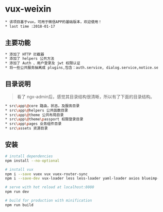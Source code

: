 # vux-weixin

``` bash
* 该项目基于vux，可用于微信APP的基础版本，欢迎使用！
* last time :2018-01-17
```

## 主要功能

``` bash
* 添加了 HTTP 拦截器
* 添加了 helpers 公共方法
* 添加了 Auth 、用户登录及 jwt 权限认证
* 将一些公共服务抽离成 plugins,包含：auth.service, dialog.service,notice.service,storage.service , token.service , user.service
```

## 目录说明
>看了 ngx-admin后，感觉其目录结构很清晰，所以有了下面的目录结构。
``` bash
* src\app\@core 路由，状态，及服务目录
* src\app\@helpers 公共函数目录
* src\app\@theme 公共布局目录
* src\app\@theme\passport 权限登录目录
* src\app\pages 业务组件目录
* src\assets 资源目录
```

## 安装

``` bash
# install dependencies
npm install --no-optional

# install vux
npm i --save vuex vux vuex-router-sync
npm i --save-dev vux-loader less less-loader yaml-loader axios blueimp-md5 jwt-decode

# serve with hot reload at localhost:8080
npm run dev

# build for production with minification
npm run build
```
